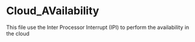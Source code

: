 Cloud_AVailability
==================

This file use the Inter Processor Interrupt (IPI) to perform the availability in the cloud





